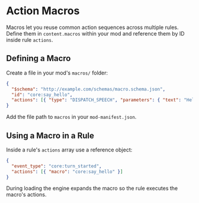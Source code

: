 # Action Macros

Macros let you reuse common action sequences across multiple rules. Define them in `content.macros` within your mod and reference them by ID inside rule `actions`.

## Defining a Macro

Create a file in your mod's `macros/` folder:

```json
{
  "$schema": "http://example.com/schemas/macro.schema.json",
  "id": "core:say_hello",
  "actions": [{ "type": "DISPATCH_SPEECH", "parameters": { "text": "Hello!" } }]
}
```

Add the file path to `macros` in your `mod-manifest.json`.

## Using a Macro in a Rule

Inside a rule's `actions` array use a reference object:

```json
{
  "event_type": "core:turn_started",
  "actions": [{ "macro": "core:say_hello" }]
}
```

During loading the engine expands the macro so the rule executes the macro's actions.
